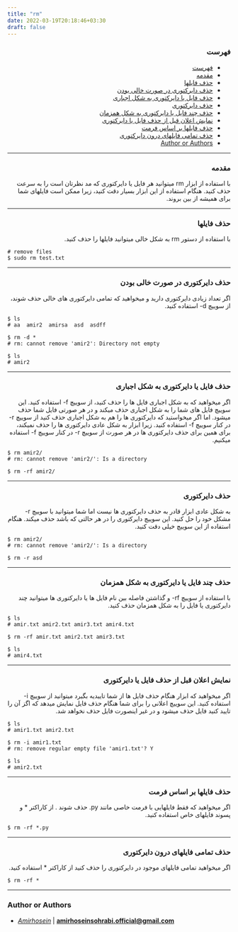 ```yaml
---
title: "rm"
date: 2022-03-19T20:18:46+03:30
draft: false
---
```



<div dir='rtl'>

### فهرست

- [فهرست](#فهرست)
- [مقدمه](#مقدمه)
- [حذف فایلها](#حذف-فایلها)
- [حذف دایرکتوری در صورت خالی بودن](#حذف-دایرکتوری-در-صورت-خالی-بودن)
- [حذف فایل یا دایرکتوری به شکل اجباری](#حذف-فایل-یا-دایرکتوری-به-شکل-اجباری)
- [حذف دایرکتوری](#حذف-دایرکتوری)
- [حذف چند فایل یا دایرکتوری به شکل همزمان](#حذف-چند-فایل-یا-دایرکتوری-به-شکل-همزمان)
- [نمایش اعلان قبل از حذف فایل یا دایرکتوری](#نمایش-اعلان-قبل-از-حذف-فایل-یا-دایرکتوری)
- [حذف فایلها بر اساس فرمت](#حذف-فایلها-بر-اساس-فرمت)
- [حذف تمامی فایلهای درون دایرکتوری](#حذف-تمامی-فایلهای-درون-دایرکتوری)
- [Author or Authors](#author-or-authors)
</div>



---
<div dir='rtl'>

### مقدمه
با استفاده از ابزار rm میتوانید هر فایل یا دایرکتوری که مد نظرتان است را به سرعت حذف کنید. هنگام استفاده از این ابزار بسیار دقت کنید، زیرا ممکن است فایلهای شما برای همیشه از بین بروند.
</div>



---
<div dir='rtl'>

### حذف فایلها
با استفاده از دستور rm به شکل خالی میتوانید فایلها را حذف کنید.
</div>

    # remove files
    $ sudo rm test.txt

---
<div dir='rtl'>

### حذف دایرکتوری در صورت خالی بودن
اگر تعداد زیادی دایرکتوری دارید و میخواهید که تمامی دایرکتوری های خالی حذف شوند، از سوییچ d- استفاده کنید.
</div>

    
    $ ls
    # aa  amir2  amirsa  asd  asdff

    $ rm -d *
    # rm: cannot remove 'amir2': Directory not empty

    $ ls
    # amir2

---
<div dir='rtl'>

### حذف فایل یا دایرکتوری به شکل اجباری
اگر میخواهید که به شکل اجباری فایل ها را حذف کنید، از سوییچ 
f- استفاده کنید.
این سوییچ فایل های شما را به شکل اجباری حذف میکند و در هر صورتی فایل شما حذف میشود. اما اگر میخواستید که دایرکتوری ها را هم به شکل اجباری حذف کنید از سوییچ r- در کنار سوییچ f- استفاده کنید. زیرا ابزار به شکل عادی دایرکتوری ها را حذف نمیکند، برای همین برای حذف دایرکتوری ها در هر صورت از سوییچ r- در کنار سوییچ f- استفاده میکنیم.
</div>
    
    $ rm amir2/
    # rm: cannot remove 'amir2/': Is a directory

    $ rm -rf amir2/


---
<div dir='rtl'>

### حذف دایرکتوری 
به شکل عادی ابزار قادر به حذف دایرکتوری ها نیست اما شما میتوانید با سوییچ r- مشکل خود را حل کنید.
این سوییچ دایرکتوری را در هر حالتی که باشد حذف میکند. هنگام استفاده از این سوییچ خیلی دقت کنید.
</div>

    $ rm amir2/
    # rm: cannot remove 'amir2/': Is a directory

    $ rm -r asd 


---
<div dir='rtl'>

### حذف چند فایل یا دایرکتوری به شکل همزمان
با استفاده از سوییچ rf- و گذاشتن فاصله بین نام فایل ها یا دایرکتوری ها میتوانید چند دایرکتوری یا فایل را به شکل همزمان حذف کنید.
</div>

    $ ls
    # amir.txt amir2.txt amir3.txt amir4.txt

    $ rm -rf amir.txt amir2.txt amir3.txt

    $ ls 
    # amir4.txt


---
<div dir='rtl'>

### نمایش اعلان قبل از حذف فایل یا دایرکتوری
اگر میخواهید که ابزار هنگام حذف فایل ها از شما تاییدیه بگیرد میتوانید از سوییچ i- استفاده کنید.
این سوییچ اعلانی را برای شما هنگام حذف فایل نمایش میدهد که اگز آن را تایید کنید فایل حذف میشود و در غیر اینصورت فایل حذف نخواهد شد.
</div>

    $ ls 
    # amir1.txt amir2.txt

    $ rm -i amir1.txt
    # rm: remove regular empty file 'amir1.txt'? Y

    $ ls 
    # amir2.txt


---
<div dir='rtl'>

### حذف فایلها بر اساس فرمت
اگر میخواهید که فقط فایلهایی با فرمت خاصی مانند py. حذف شوند . از کاراکتر * و پسوند فایلهای خاص استفاده کنید.
</div>

    $ rm -rf *.py


---
<div dir='rtl'>

### حذف تمامی فایلهای درون دایرکتوری
اگر میخواهید تمامی فایلهای موجود در دایرکتوری را حذف کنید از کاراکتر * استفاده کنید.
</div>

    $ rm -rf *

---
### Author or Authors

- *[Amirhosein](https://github.com/amirhoseinsb)* | **<amirhoseinsohrabi.official@gmail.com>**
